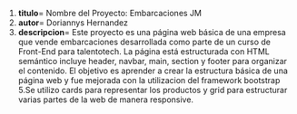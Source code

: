 1. **titulo**= Nombre del Proyecto: Embarcaciones JM
2. **autor**= Doriannys Hernandez
3. **descripcion**= Este proyecto es una página web básica de una empresa que vende embarcaciones desarrollada como parte de un curso de Front-End para talentotech. La página está estructurada con HTML semántico incluye header, navbar, main, section y footer para organizar el contenido. El objetivo es aprender a crear la estructura básica de una página web y fue mejorada con la utilizacion del framework bootstrap 5.Se utilizo cards para representar los productos y grid para estructurar varias partes de la web de manera responsive.